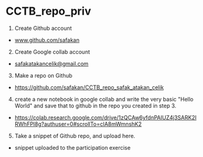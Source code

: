 # CCTB_repo_priv
 
 1. Create Github account
 - www.github.com/safakan

2. Create Google collab account
- safakatakancelik@gmail.com

3. Make a repo on Github
- https://github.com/safakan/CCTB_repo_safak_atakan_celik

4. create a new notebook in google collab and write the very basic "Hello World" and save that to github in the repo you created in step 3.
- https://colab.research.google.com/drive/1zQCAw6yfdnPAIUZ4j3SARK2IRWhFPI8g?authuser=0#scrollTo=clA8mWmnshK2

5. Take a snippet of Github repo, and upload here.
- snippet uploaded to the participation exercise